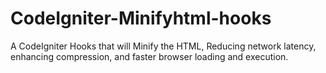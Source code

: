 CodeIgniter-Minifyhtml-hooks
============================

A CodeIgniter Hooks that will Minify the HTML, Reducing network latency, enhancing compression, and faster browser loading and execution.
